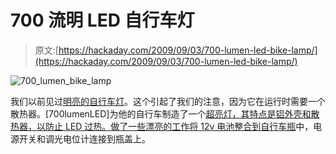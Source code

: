 # 700 流明 LED 自行车灯

> 原文:[https://hackaday.com/2009/09/03/700-lumen-led-bike-lamp/](https://hackaday.com/2009/09/03/700-lumen-led-bike-lamp/)

![700_lumen_bike_lamp](../Images/51649a61a4a98790237ccbbac4d9aa08.png "700_lumen_bike_lamp")

我们以前见过[明亮的自行车灯](http://hackaday.com/2009/05/07/an-amazingly-professional-led-bike-light/)。这个引起了我们的注意，因为它在运行时需要一个散热器。[700lumenLED]为他的自行车制造了一个[超亮灯，其特点是铝外壳和散热器，以防止 LED 过热。做了一些漂亮的工作](http://www.instructables.com/id/700-Lumen-LED-Bike-Light/)[将 12v 电池整合到自行车瓶](http://www.instructables.com/id/SGH4VD0FYTCLB32/)中，电源开关和调光电位计连接到瓶盖上。